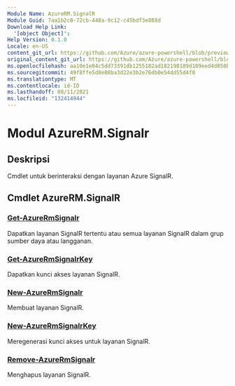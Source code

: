 ```yaml
---
Module Name: AzureRM.SignalR
Module Guid: 7aa1b2c0-72cb-448a-9c12-c45bdf3e088d
Download Help Link:
  '[object Object]': 
Help Version: 0.1.0
Locale: en-US
content_git_url: https://github.com/Azure/azure-powershell/blob/preview/src/ResourceManager/SignalR/Commands.SignalR/help/AzureRM.SignalR.md
original_content_git_url: https://github.com/Azure/azure-powershell/blob/preview/src/ResourceManager/SignalR/Commands.SignalR/help/AzureRM.SignalR.md
ms.openlocfilehash: aa10e1e04c5dd73391db1255182ad182198189d189eed4d850b3ae35d18c946b
ms.sourcegitcommit: 49f8ffe5d8e08ba3d22e3b2e76db0e54dd55d4f0
ms.translationtype: MT
ms.contentlocale: id-ID
ms.lasthandoff: 08/11/2021
ms.locfileid: "132414944"
---
```

# Modul AzureRM.Signalr
## Deskripsi
Cmdlet untuk berinteraksi dengan layanan Azure SignalR.

## Cmdlet AzureRM.SignalR
### [Get-AzureRmSignalr](Get-AzureRmSignalR.md)
Dapatkan layanan SignalR tertentu atau semua layanan SignalR dalam grup sumber daya atau langganan.

### [Get-AzureRmSignalrKey](Get-AzureRmSignalRKey.md)
Dapatkan kunci akses layanan SignalR.

### [New-AzureRmSignalr](New-AzureRmSignalR.md)
Membuat layanan SignalR.

### [New-AzureRmSignalrKey](New-AzureRmSignalRKey.md)
Meregenerasi kunci akses untuk layanan SignalR.

### [Remove-AzureRmSignalr](Remove-AzureRmSignalR.md)
Menghapus layanan SignalR.

